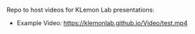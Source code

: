 Repo to host videos for KLemon Lab presentations:

- Example Video: https://klemonlab.github.io/Video/test.mp4
